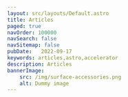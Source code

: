 ```yaml
---
layout: src/layouts/Default.astro
title: Articles
paged: true
navOrder: 100000
navSearch: false
navSitemap: false
pubDate:   2022-09-17
keywords: articles,astro,accelerator
description: Articles
bannerImage:
    src: /img/surface-accessories.png
    alt: Dummy image
---
```

